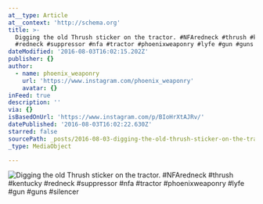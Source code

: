 ```yaml
---
at__type: Article
at__context: 'http://schema.org'
title: >-
  Digging the old Thrush sticker on the tractor. #NFAredneck #thrush #kentucky
  #redneck #suppressor #nfa #tractor #phoenixweaponry #lyfe #gun #guns #silencer
dateModified: '2016-08-03T16:02:15.202Z'
publisher: {}
author:
  - name: phoenix_weaponry
    url: 'https://www.instagram.com/phoenix_weaponry'
    avatar: {}
inFeed: true
description: ''
via: {}
isBasedOnUrl: 'https://www.instagram.com/p/BIoHrXtAJRv/'
datePublished: '2016-08-03T16:02:22.630Z'
starred: false
sourcePath: _posts/2016-08-03-digging-the-old-thrush-sticker-on-the-tractor-nfaredneck.md
_type: MediaObject

---
```

![Digging the old Thrush sticker on the tractor. #NFAredneck #thrush #kentucky #redneck #suppressor #nfa #tractor #phoenixweaponry #lyfe #gun #guns #silencer](https://imgflo.herokuapp.com/graph/vahj1ThiexotieMo/940b79a9f816e5789b8d4c7762063c18/noop.jpg?input=https%3A%2F%2Fscontent.cdninstagram.com%2Ft51.2885-15%2Fs640x640%2Fsh0.08%2Fe35%2F13706910_176544922759264_1861361492_n.jpg%3Fig_cache_key%3DMTMwODMyOTQ1ODQ2NTI4MTEzNQ%253D%253D.2)